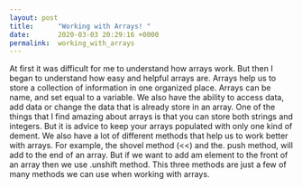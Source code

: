 ```yaml
---
layout: post
title:      "Working with Arrays! "
date:       2020-03-03 20:29:16 +0000
permalink:  working_with_arrays
---
```




At first it was difficult for me to understand how arrays work. But then I began to understand how easy and helpful arrays are. Arrays help us to store a collection of information in one organized place. Arrays can be name, and set equal to a variable. We also have the ability to access data, add data or change the data that is already store in an array. One of the things that I find amazing about arrays is that you can store both strings and integers. But it is advice to keep your arrays populated with only one kind of dement. We also have a lot of different methods that help us to work better with arrays. For example, the shovel method (<<) and the. push method, will add to the end of an array. But if we want to add am element to the front of an array then we use .unshift method. This three methods are just a few of many methods we can use when working with arrays. 

